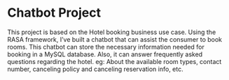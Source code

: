 # Chatbot Project
This project is based on the Hotel booking business use case. Using the RASA framework, I’ve built a chatbot that can assist the consumer to book rooms. This chatbot can store the necessary information needed for booking in a MySQL database. Also, it can answer frequently asked questions regarding the hotel. eg: About the available room types, contact number, canceling policy and canceling reservation info, etc.
